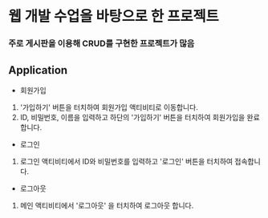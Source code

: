 # 웹 개발 수업을 바탕으로 한 프로젝트

### 주로 게시판을 이용해 CRUD를 구현한 프로젝트가 많음


## Application

- 회원가입
1. '가입하기' 버튼을 터치하여 회원가입 액티비티로 이동합니다.
2. ID, 비밀번호, 이름을 입력하고 하단의 '가입하기' 버튼을 터치하여 회원가입을 완료합니다.

- 로그인
1. 로그인 액티비티에서 ID와 비밀번호를 입력하고 '로그인' 버튼을 터치하여 접속합니다.

- 로그아웃
1. 메인 액티비티에서 '로그아웃' 을 터치하여 로그아웃 합니다.


































